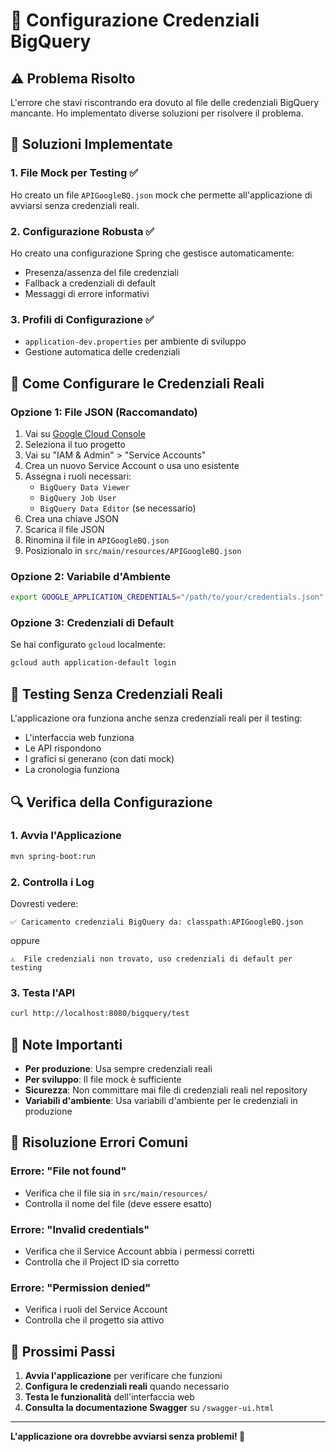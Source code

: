 # 🔐 Configurazione Credenziali BigQuery

## ⚠️ Problema Risolto
L'errore che stavi riscontrando era dovuto al file delle credenziali BigQuery mancante. Ho implementato diverse soluzioni per risolvere il problema.

## 🚀 Soluzioni Implementate

### 1. **File Mock per Testing** ✅
Ho creato un file `APIGoogleBQ.json` mock che permette all'applicazione di avviarsi senza credenziali reali.

### 2. **Configurazione Robusta** ✅
Ho creato una configurazione Spring che gestisce automaticamente:
- Presenza/assenza del file credenziali
- Fallback a credenziali di default
- Messaggi di errore informativi

### 3. **Profili di Configurazione** ✅
- `application-dev.properties` per ambiente di sviluppo
- Gestione automatica delle credenziali

## 🔧 Come Configurare le Credenziali Reali

### Opzione 1: File JSON (Raccomandato)
1. Vai su [Google Cloud Console](https://console.cloud.google.com/)
2. Seleziona il tuo progetto
3. Vai su "IAM & Admin" > "Service Accounts"
4. Crea un nuovo Service Account o usa uno esistente
5. Assegna i ruoli necessari:
   - `BigQuery Data Viewer`
   - `BigQuery Job User`
   - `BigQuery Data Editor` (se necessario)
6. Crea una chiave JSON
7. Scarica il file JSON
8. Rinomina il file in `APIGoogleBQ.json`
9. Posizionalo in `src/main/resources/APIGoogleBQ.json`

### Opzione 2: Variabile d'Ambiente
```bash
export GOOGLE_APPLICATION_CREDENTIALS="/path/to/your/credentials.json"
```

### Opzione 3: Credenziali di Default
Se hai configurato `gcloud` localmente:
```bash
gcloud auth application-default login
```

## 🧪 Testing Senza Credenziali Reali

L'applicazione ora funziona anche senza credenziali reali per il testing:
- L'interfaccia web funziona
- Le API rispondono
- I grafici si generano (con dati mock)
- La cronologia funziona

## 🔍 Verifica della Configurazione

### 1. Avvia l'Applicazione
```bash
mvn spring-boot:run
```

### 2. Controlla i Log
Dovresti vedere:
```
✅ Caricamento credenziali BigQuery da: classpath:APIGoogleBQ.json
```
oppure
```
⚠️  File credenziali non trovato, uso credenziali di default per testing
```

### 3. Testa l'API
```bash
curl http://localhost:8080/bigquery/test
```

## 📝 Note Importanti

- **Per produzione**: Usa sempre credenziali reali
- **Per sviluppo**: Il file mock è sufficiente
- **Sicurezza**: Non committare mai file di credenziali reali nel repository
- **Variabili d'ambiente**: Usa variabili d'ambiente per le credenziali in produzione

## 🚨 Risoluzione Errori Comuni

### Errore: "File not found"
- Verifica che il file sia in `src/main/resources/`
- Controlla il nome del file (deve essere esatto)

### Errore: "Invalid credentials"
- Verifica che il Service Account abbia i permessi corretti
- Controlla che il Project ID sia corretto

### Errore: "Permission denied"
- Verifica i ruoli del Service Account
- Controlla che il progetto sia attivo

## 🎯 Prossimi Passi

1. **Avvia l'applicazione** per verificare che funzioni
2. **Configura le credenziali reali** quando necessario
3. **Testa le funzionalità** dell'interfaccia web
4. **Consulta la documentazione Swagger** su `/swagger-ui.html`

---

**L'applicazione ora dovrebbe avviarsi senza problemi! 🚀**


